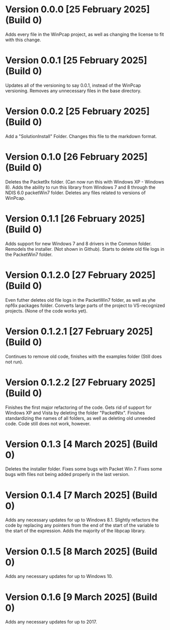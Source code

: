 # Version 0.0.0 [25 February 2025] (Build 0)

Adds every file in the WinPcap project, as well as changing the license to fit with this change.

# Version 0.0.1 [25 February 2025] (Build 0)

Updates all of the versioning to say 0.0.1, instead of the WinPcap versioning.
Removes any unnecessary files in the base directory.

# Version 0.0.2 [25 February 2025] (Build 0)

Add a "SolutionInstall" Folder.
Changes this file to the markdown format.

# Version 0.1.0 [26 February 2025] (Build 0)

Deletes the Packet9x folder. (Can now run this with Windows XP - Windows 8).
Adds the ability to run this library from Windows 7 and 8 through the NDIS 6.0 packetWin7 folder.
Deletes any files related to versions of WinPcap.

# Version 0.1.1 [26 February 2025] (Build 0)

Adds support for new Windows 7 and 8 drivers in the Common folder.
Remodels the installer. (Not shown in Github).
Starts to delete old file logs in the PacketWin7 folder.

# Version 0.1.2.0 [27 February 2025] (Build 0)

Even futher deletes old file logs in the PacketWin7 folder, as well as yhe npf6x packages folder.
Converts large parts of the project to VS-recognized projects. (None of the code works yet).

# Version 0.1.2.1 [27 February 2025] (Build 0)

Continues to remove old code, finishes with the examples folder (Still does not run).

# Version 0.1.2.2 [27 February 2025] (Build 0)

Finishes the first major refactoring of the code.
Gets rid of support for Windows XP and Vista by deleting the folder "PacketNtx".
Finishes standardizing the names of all folders, as well as deleting old unneeded code.
Code still does not work, however.

# Version 0.1.3 [4 March 2025] (Build 0)

Deletes the installer folder.
Fixes some bugs with Packet Win 7.
Fixes some bugs with files not being added properly in the last version.

# Version 0.1.4 [7 March 2025] (Build 0)

Adds any necessary updates for up to Windows 8.1.
Slightly refactors the code by replacing any pointers from the end of the start of the variable to the start of the expression.
Adds the majority of the libpcap library.

# Version 0.1.5 [8 March 2025] (Build 0)

Adds any necessary updates for up to Windows 10.

# Version 0.1.6 [9 March 2025] (Build 0)

Adds any necessary updates for up to 2017.
